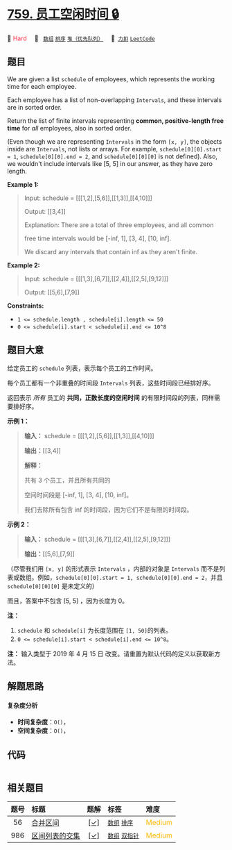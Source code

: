 # [759. 员工空闲时间 🔒](https://2xiao.github.io/leetcode-js/problem/0759.html)

🔴 <font color=#ff334b>Hard</font>&emsp; 🔖&ensp; [`数组`](/tag/array.md) [`排序`](/tag/sorting.md) [`堆（优先队列）`](/tag/heap-priority-queue.md)&emsp; 🔗&ensp;[`力扣`](https://leetcode.cn/problems/employee-free-time) [`LeetCode`](https://leetcode.com/problems/employee-free-time)

## 题目

We are given a list `schedule` of employees, which represents the working time
for each employee.

Each employee has a list of non-overlapping `Intervals`, and these intervals
are in sorted order.

Return the list of finite intervals representing **common, positive-length
free time** for _all_ employees, also in sorted order.

(Even though we are representing `Intervals` in the form `[x, y]`, the objects
inside are `Intervals`, not lists or arrays. For example,
`schedule[0][0].start = 1`, `schedule[0][0].end = 2`, and `schedule[0][0][0]`
is not defined).  Also, we wouldn't include intervals like [5, 5] in our
answer, as they have zero length.



**Example 1:**

> Input: schedule = [[[1,2],[5,6]],[[1,3]],[[4,10]]]
> 
> Output: [[3,4]]
> 
> Explanation: There are a total of three employees, and all common
> 
> free time intervals would be [-inf, 1], [3, 4], [10, inf].
> 
> We discard any intervals that contain inf as they aren't finite.

**Example 2:**

> Input: schedule = [[[1,3],[6,7]],[[2,4]],[[2,5],[9,12]]]
> 
> Output: [[5,6],[7,9]]

**Constraints:**

  * `1 <= schedule.length , schedule[i].length <= 50`
  * `0 <= schedule[i].start < schedule[i].end <= 10^8`


## 题目大意

给定员工的 `schedule` 列表，表示每个员工的工作时间。

每个员工都有一个非重叠的时间段  `Intervals` 列表，这些时间段已经排好序。

返回表示 _所有_ 员工的 **共同，正数长度的空闲时间** 的有限时间段的列表，同样需要排好序。

**示例 1：**

> 
> 
> 
> 
> 
> **输入：** schedule = [[[1,2],[5,6]],[[1,3]],[[4,10]]]
> 
> **输出：**[[3,4]]
> 
> **解释：**
> 
> 共有 3 个员工，并且所有共同的
> 
> 空间时间段是 [-inf, 1], [3, 4], [10, inf]。
> 
> 我们去除所有包含 inf 的时间段，因为它们不是有限的时间段。
> 
> 



**示例 2：**

> 
> 
> 
> 
> 
> **输入：** schedule = [[[1,3],[6,7]],[[2,4]],[[2,5],[9,12]]]
> 
> **输出：**[[5,6],[7,9]]
> 
> 



（尽管我们用 `[x, y]` 的形式表示 `Intervals` ，内部的对象是 `Intervals`
而不是列表或数组。例如，`schedule[0][0].start = 1, schedule[0][0].end = 2`，并且
`schedule[0][0][0]` 是未定义的）

而且，答案中不包含 [5, 5] ，因为长度为 0。



**注：**

  1. `schedule` 和 `schedule[i]` 为长度范围在 `[1, 50]`的列表。
  2. `0 <= schedule[i].start < schedule[i].end <= 10^8`。

**注：** 输入类型于 2019 年 4 月 15 日 改变。请重置为默认代码的定义以获取新方法。




## 解题思路

#### 复杂度分析

- **时间复杂度**：`O()`，
- **空间复杂度**：`O()`，

## 代码

```javascript

```

## 相关题目

<!-- prettier-ignore -->
| 题号 | 标题 | 题解 | 标签 | 难度 |
| :------: | :------ | :------: | :------ | :------ |
| 56 | [合并区间](https://leetcode.com/problems/merge-intervals) | [[✓]](/problem/0056.md) |  [`数组`](/tag/array.md) [`排序`](/tag/sorting.md) | <font color=#ffb800>Medium</font> |
| 986 | [区间列表的交集](https://leetcode.com/problems/interval-list-intersections) | [[✓]](/problem/0986.md) |  [`数组`](/tag/array.md) [`双指针`](/tag/two-pointers.md) | <font color=#ffb800>Medium</font> |